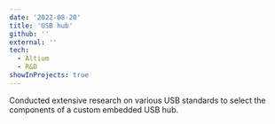 ```yaml
---
date: '2022-08-20'
title: 'USB hub'
github: ''
external: ''
tech:
  - Altium
  - R&D
showInProjects: true
---
```


Conducted extensive research on various USB standards to select the components of a custom embedded USB hub.
<!-- Implemented hardware engineering principles and techniques to select electronic components for the USB hub.
Designed and developed the initial schematic for the USB hub, taking into consideration factors such as power requirements and form factor. -->
